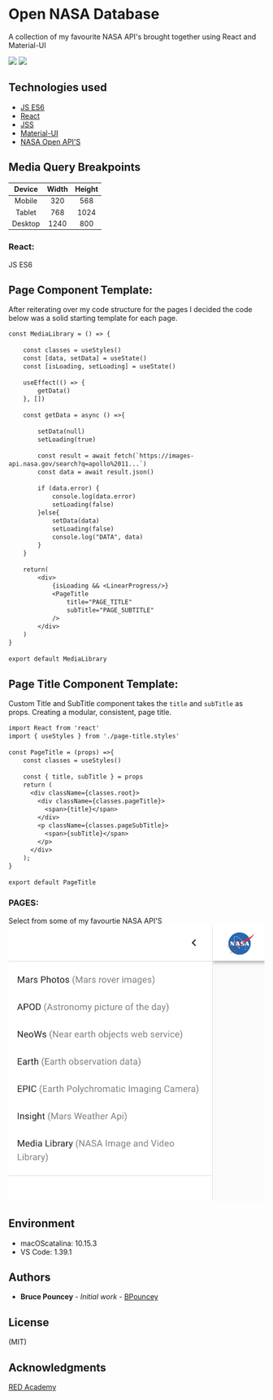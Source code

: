 # Open NASA Database
A collection of my favourite NASA API's brought together using React and Material-UI <br>


![](./readme-images/apod_img.png) ![](./readme-images/nasa_api.gif)

## Technologies used
* [JS ES6](http://es6-features.org/)
* [React](https://reactjs.org/)
* [JSS](https://cssinjs.org/?v=v10.0.4)
* [Material-UI](https://material-ui.com)
* [NASA Open API'S](https://api.nasa.gov//)

## Media Query Breakpoints

| Device      | Width         | Height        | 
|:-----------:|:-------------:|:-------------:|
| Mobile      | 320           | 568           |
| Tablet      | 768           | 1024          |
| Desktop     | 1240          | 800           |

### React:
JS ES6 

## Page Component Template:
After reiterating over my code structure for the pages I decided the code below was a solid starting template for each page. 

```
const MediaLibrary = () => {

    const classes = useStyles()
    const [data, setData] = useState()
    const [isLoading, setLoading] = useState()

    useEffect(() => {
        getData()
    }, [])

    const getData = async () =>{

        setData(null)
        setLoading(true)

        const result = await fetch(`https://images-api.nasa.gov/search?q=apollo%2011...`)
        const data = await result.json()

        if (data.error) {
            console.log(data.error)
            setLoading(false)
        }else{
            setData(data)
            setLoading(false)
            console.log("DATA", data)
        }
    }

    return(
        <div>
            {isLoading && <LinearProgress/>}
            <PageTitle 
                title="PAGE_TITLE"
                subTitle="PAGE_SUBTITLE"
            />
        </div>
    )
}

export default MediaLibrary

```

## Page Title Component Template:
Custom Title and SubTitle component takes the ```title``` and ```subTitle``` as props. Creating a modular, consistent, page title.

```
import React from 'react'
import { useStyles } from './page-title.styles'

const PageTitle = (props) =>{
    const classes = useStyles()

    const { title, subTitle } = props
    return (
      <div className={classes.root}>
        <div className={classes.pageTitle}>
          <span>{title}</span>
        </div>
        <p className={classes.pageSubTitle}>
          <span>{subTitle}</span>
        </p>
      </div>
    );
}

export default PageTitle

```

### PAGES:
Select from some of my favourtie NASA API'S
![](./readme-images/menu_img.png)

## Environment
* macOScatalina: 10.15.3
* VS Code: 1.39.1

## Authors
* **Bruce Pouncey** - *Initial work* - [BPouncey](https://github.com/BPouncey)

## License
(MIT)

## Acknowledgments
[RED Academy](https://github.com/redacademy)


